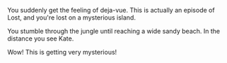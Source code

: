 You suddenly get the feeling of deja-vue.  This is actually an episode of Lost, and you're lost on a mysterious island.

You stumble through the jungle until reaching a wide sandy beach.  In the distance you see Kate.

Wow!  This is getting very mysterious!